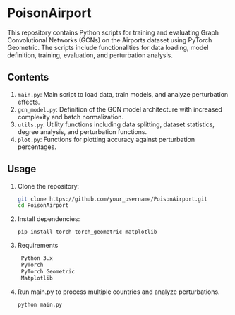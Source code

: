 # PoisonAirport

This repository contains Python scripts for training and evaluating Graph Convolutional Networks (GCNs) on the Airports dataset using PyTorch Geometric. The scripts include functionalities for data loading, model definition, training, evaluation, and perturbation analysis.

## Contents

1. `main.py`: Main script to load data, train models, and analyze perturbation effects.
2. `gcn_model.py`: Definition of the GCN model architecture with increased complexity and batch normalization.
3. `utils.py`: Utility functions including data splitting, dataset statistics, degree analysis, and perturbation functions.
4. `plot.py`: Functions for plotting accuracy against perturbation percentages.

## Usage

1. Clone the repository:
   ```bash
   git clone https://github.com/your_username/PoisonAirport.git
   cd PoisonAirport
   
2. Install dependencies:

     ```bash
    pip install torch torch_geometric matplotlib

3. Requirements
   ```bash
    Python 3.x
    PyTorch
    PyTorch Geometric
    Matplotlib

4. Run main.py to process multiple countries and analyze perturbations.
    
     ```bash
    python main.py
